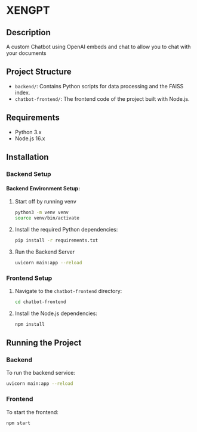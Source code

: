 # XENGPT

## Description
A custom Chatbot using OpenAI embeds and chat to allow you to chat with your documents

## Project Structure
- `backend/`: Contains Python scripts for data processing and the FAISS index.
- `chatbot-frontend/`: The frontend code of the project built with Node.js.

## Requirements
- Python 3.x
- Node.js 16.x

## Installation

### Backend Setup

#### Backend Environment Setup:

1. Start off by running venv
   ```bash
   python3 -m venv venv
   source venv/bin/activate
   ```

2. Install the required Python dependencies:
   ```bash
   pip install -r requirements.txt
   ```

3. Run the Backend Server
   ```bash
   uvicorn main:app --reload
   ```



### Frontend Setup
1. Navigate to the `chatbot-frontend` directory:
   ```bash
   cd chatbot-frontend
   ```
2. Install the Node.js dependencies:
   ```bash
   npm install
   ```

## Running the Project

### Backend
To run the backend service:
```bash
uvicorn main:app --reload
```

### Frontend
To start the frontend:
```bash
npm start
```

